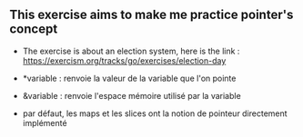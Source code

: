 ## This exercise aims to make me practice pointer's concept
- The exercise is about an election system, here is the link : https://exercism.org/tracks/go/exercises/election-day

- *variable : renvoie la valeur de la variable que l'on pointe
- &variable : renvoie l'espace mémoire utilisé par la variable 

- par défaut, les maps et les slices ont la notion de pointeur directement implémenté 
